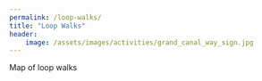 ```yaml
---
permalink: /loop-walks/
title: "Loop Walks"
header:
    image: /assets/images/activities/grand_canal_way_sign.jpg
---
```


Map of loop walks